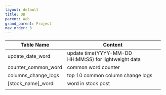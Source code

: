 ```yaml
---
layout: default
title: DB
parent: Web
grand_parent: Project
nav_order: 3
---
```






| Table Name          | Content                                               |
| ------------------- | ----------------------------------------------------- |
| update_date_word    | update time(YYYY-MM-DD HH:MM:SS) for lightweight data |
| counter_common_word | common word counter                                   |
| columns_change_logs | top 10 common column change logs                      |
| [stock_name]_word   | word in stock post                                    |
|                     |                                                       |